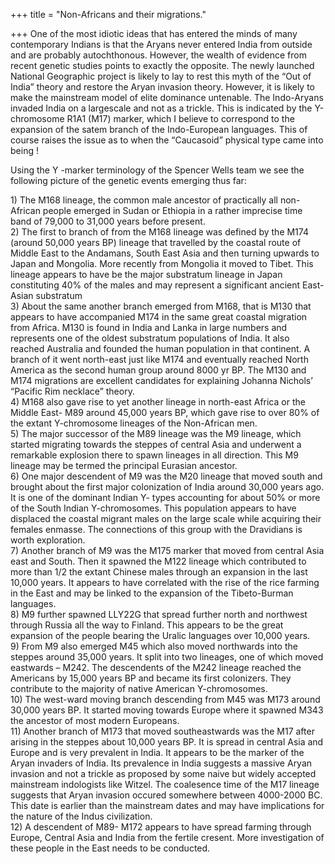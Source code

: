 +++
title = "Non-Africans and their migrations."

+++
One of the most idiotic ideas that has entered the minds of many
contemporary Indians is that the Aryans never entered India from outside
and are probably autochthonous. However, the wealth of evidence from
recent genetic studies points to exactly the opposite. The newly
launched National Geographic project is likely to lay to rest this myth
of the “Out of India” theory and restore the Aryan invasion theory.
However, it is likely to make the mainstream model of elite dominance
untenable. The Indo-Aryans invaded India on a largescale and not as a
trickle. This is indicated by the Y-chromosome R1A1 (M17) marker, which
I believe to correspond to the expansion of the satem branch of the
Indo-European languages. This of course raises the issue as to when the
“Caucasoid” physical type came into being \!

Using the Y -marker terminology of the Spencer Wells team we see the
following picture of the genetic events emerging thus far:

1\) The M168 lineage, the common male ancestor of practically all
non-African people emerged in Sudan or Ethiopia in a rather imprecise
time band of 79,000 to 31,000 years before present.  
2\) The first to branch of from the M168 lineage was defined by the M174
(around 50,000 years BP) lineage that travelled by the coastal route of
Middle East to the Andamans, South East Asia and then turning upwards to
Japan and Mongolia. More recently from Mongolia it moved to Tibet. This
lineage appears to have be the major substratum lineage in Japan
constituting 40% of the males and may represent a significant ancient
East-Asian substratum  
3\) About the same another branch emerged from M168, that is M130 that
appears to have accompanied M174 in the same great coastal migration
from Africa. M130 is found in India and Lanka in large numbers and
represents one of the oldest substratum populations of India. It also
reached Australia and founded the human population in that continent. A
branch of it went north-east just like M174 and eventually reached North
America as the second human group around 8000 yr BP. The M130 and M174
migrations are excellent candidates for explaining Johanna Nichols’
“Pacific Rim necklace” theory.  
4\) M168 also gave rise to yet another lineage in north-east Africa or
the Middle East- M89 around 45,000 years BP, which gave rise to over 80%
of the extant Y-chromosome lineages of the Non-African men.  
5\) The major successor of the M89 lineage was the M9 lineage, which
started migrating towards the steppes of central Asia and underwent a
remarkable explosion there to spawn lineages in all direction. This M9
lineage may be termed the principal Eurasian ancestor.  
6\) One major descendent of M9 was the M20 lineage that moved south and
brought about the first major colonization of India around 30,000 years
ago. It is one of the dominant Indian Y- types accounting for about 50%
or more of the South Indian Y-chromosomes. This population appears to
have displaced the coastal migrant males on the large scale while
acquiring their females enmasse. The connections of this group with the
Dravidians is worth exploration.  
7\) Another branch of M9 was the M175 marker that moved from central
Asia east and South. Then it spawned the M122 lineage which contributed
to more than 1/2 the extant Chinese males through an expansion in the
last 10,000 years. It appears to have correlated with the rise of the
rice farming in the East and may be linked to the expansion of the
Tibeto-Burman languages.  
8\) M9 further spawned LLY22G that spread further north and northwest
through Russia all the way to Finland. This appears to be the great
expansion of the people bearing the Uralic languages over 10,000
years.  
9\) From M9 also emerged M45 which also moved northwards into the
steppes around 35,000 years. It split into two lineages, one of which
moved eastwards – M242. The descendents of the M242 lineage reached the
Americans by 15,000 years BP and became its first colonizers. They
contribute to the majority of native American Y-chromosomes.  
10\) The west-ward moving branch descending from M45 was M173 around
30,000 years BP. It started moving towards Europe where it spawned M343
the ancestor of most modern Europeans.  
11\) Another branch of M173 that moved southeastwards was the M17 after
arising in the steppes about 10,000 years BP. It is spread in central
Asia and Europe and is very prevalent in India. It appears to be the
marker of the Aryan invaders of India. Its prevalence in India suggests
a massive Aryan invasion and not a trickle as proposed by some naive but
widely accepted mainstream indologists like Witzel. The coalesence time
of the M17 lineage suggests that Aryan invasion occured somewhere
between 4000-2000 BC. This date is earlier than the mainstream dates and
may have implications for the nature of the Indus civilization.  
12\) A descendent of M89- M172 appears to have spread farming through
Europe, Central Asia and India from the fertile cresent. More
investigation of these people in the East needs to be conducted.
